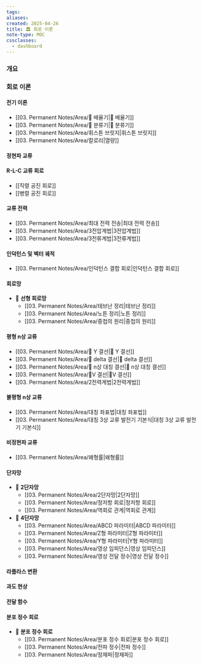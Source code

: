 ```yaml
---
tags:
aliases: 
created: 2025-04-26
title: 🏛️ 회로 이론
note-type: MOC
cssclasses:
  - dashboard
---
```


### 개요

### 회로 이론

#### 전기 이론
- [[03. Permanent Notes/Area/📝 배율기|📝 배율기]]
- [[03. Permanent Notes/Area/📝 분류기|📝 분류기]]
- [[03. Permanent Notes/Area/휘스톤 브릿지|휘스톤 브릿지]]
- [[03. Permanent Notes/Area/칼로리|열량]]

#### 정현파 교류


#### R-L-C 교류 회로

- [[직렬 공진 회로]]
- [[병렬 공진 회로]]

#### 교류 전력

- [[03. Permanent Notes/Area/최대 전력 전송|최대 전력 전송]]
- [[03. Permanent Notes/Area/3전압계법|3전압계법]]
- [[03. Permanent Notes/Area/3전류계법|3전류계법]]

#### 인덕턴스 및 벡터 궤적
- [[03. Permanent Notes/Area/인덕턴스 결합 회로|인덕턴스 결합 회로]]
	

#### 회로망
- 📖 **선형 회로망**
	- [[03. Permanent Notes/Area/테브난 정리|테브난 정리]]
	- [[03. Permanent Notes/Area/노튼 정리|노튼 정리]]
	- [[03. Permanent Notes/Area/중첩의 원리|중첩의 원리]]
	
	

#### 평형 n상 교류

- [[03. Permanent Notes/Area/📝 Y 결선|📝 Y 결선]]
- [[03. Permanent Notes/Area/📝 delta 결선|📝 delta 결선]]
- [[03. Permanent Notes/Area/📝 n상 대칭 결선|📝 n상 대칭 결선]]
- [[03. Permanent Notes/Area/📝V 결선|📝V 결선]]
- [[03. Permanent Notes/Area/2전력계법|2전력계법]]


#### 불평형 n상 교류

- [[03. Permanent Notes/Area/대칭 좌표법|대칭 좌표법]]
- [[03. Permanent Notes/Area/대칭 3상 교류 발전기 기본식|대칭 3상 교류 발전기 기본식]]


#### 비정현파 교류
- [[03. Permanent Notes/Area/왜형률|왜형률]]

#### 단자망
- 📖 **2단자망**
	- [[03. Permanent Notes/Area/2단자망|2단자망]]
	- [[03. Permanent Notes/Area/정저항 회로|정저항 회로]]
	- [[03. Permanent Notes/Area/역회로 관계|역회로 관계]]
- 📖 **4단자망**
	- [[03. Permanent Notes/Area/ABCD 파라미터|ABCD 파라미터]]
	- [[03. Permanent Notes/Area/Z형 파라미터|Z형 파라미터]]
	- [[03. Permanent Notes/Area/Y형 파라미터|Y형 파라미터]]
	- [[03. Permanent Notes/Area/영상 임피던스|영상 임피던스]]
	- [[03. Permanent Notes/Area/영상 전달 정수|영상 전달 정수]]


#### 라플라스 변환

#### 과도 현상

#### 전달 함수

#### 분포 정수 회로
- 📖 **분포 정수 회로**
	- [[03. Permanent Notes/Area/분포 정수 회로|분포 정수 회로]]
	- [[03. Permanent Notes/Area/전파 정수|전파 정수]]
	- [[03. Permanent Notes/Area/정재파|정재파]]